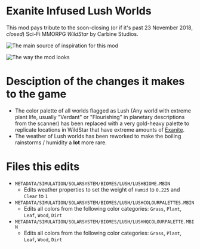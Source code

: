 # Exanite Infused Lush Worlds

This mod pays tribute to the soon-closing (or if it's past 23 November 2018, *closed*) Sci-Fi MMORPG *WildStar* by Carbine Studios.

![The main source of inspiration for this mod](https://i.imgur.com/WjOHwGK.png)

![The way the mod looks](https://i.imgur.com/R0lW3aP.png)

# Desciption of the changes it makes to the game

 - The color palette of all worlds flagged as Lush (Any world with extreme plant life, usually "Verdant" or "Flourishing" in planetary descriptions from the scanner) has been replaced with a very gold-heavy palette to replicate locations in WildStar that have extreme amounts of [Exanite](https://wildstar.gamepedia.com/Exanite).
 - The weather of Lush worlds has been reworked to make the boiling rainstorms / humidity a **lot** more rare.
 
# Files this edits

 - `METADATA/SIMULATION/SOLARSYSTEM/BIOMES/LUSH/LUSHBIOME.MBIN`
    - Edits weather properties to set the weight of `Humid` to `0.225` and `Clear` to `1`
 - `METADATA/SIMULATION/SOLARSYSTEM/BIOMES/LUSH/LUSHCOLOURPALETTES.MBIN`
    - Edits all colors from the following color categories: `Grass`, `Plant`, `Leaf`, `Wood`, `Dirt`
 - `METADATA/SIMULATION/SOLARSYSTEM/BIOMES/LUSH/LUSHHQCOLOURPALETTE.MBIN`
    - Edits all colors from the following color categories: `Grass`, `Plant`, `Leaf`, `Wood`, `Dirt`

